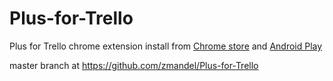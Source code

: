 Plus-for-Trello
===============

Plus for Trello chrome extension
install from [Chrome store](https://chrome.google.com/webstore/detail/plus-for-trello-time-trac/gjjpophepkbhejnglcmkdnncmaanojkf?hl=en) and [Android Play](https://play.google.com/store/apps/details?id=com.zigmandel.plusfortrello) 

master branch at https://github.com/zmandel/Plus-for-Trello

